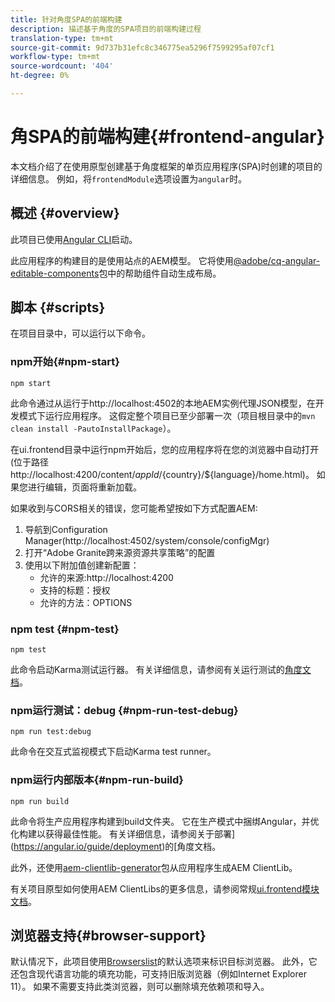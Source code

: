```yaml
---
title: 针对角度SPA的前端构建
description: 描述基于角度的SPA项目的前端构建过程
translation-type: tm+mt
source-git-commit: 9d737b31efc8c346775ea5296f7599295af07cf1
workflow-type: tm+mt
source-wordcount: '404'
ht-degree: 0%

---
```



# 角SPA的前端构建{#frontend-angular}

本文档介绍了在使用原型创建基于角度框架的单页应用程序(SPA)时创建的项目的详细信息。 例如，将`frontendModule`选项设置为`angular`时。

## 概述 {#overview}

此项目已使用[Angular CLI](https://github.com/angular/angular-cli)启动。

此应用程序的构建目的是使用站点的AEM模型。 它将使用[@adobe/cq-angular-editable-components](https://www.npmjs.com/package/@adobe/cq-angular-editable-components)包中的帮助组件自动生成布局。

## 脚本 {#scripts}

在项目目录中，可以运行以下命令。

### npm开始{#npm-start}

```
npm start
```

此命令通过从运行于http://localhost:4502的本地AEM实例代理JSON模型，在开发模式下运行应用程序。 这假定整个项目已至少部署一次（项目根目录中的`mvn clean install -PautoInstallPackage`）。

在ui.frontend目录中运行npm开始后，您的应用程序将在您的浏览器中自动打开(位于路径http://localhost:4200/content/${appId}/${country}/${language}/home.html)。 如果您进行编辑，页面将重新加载。

如果收到与CORS相关的错误，您可能希望按如下方式配置AEM:

1. 导航到Configuration Manager(http://localhost:4502/system/console/configMgr)
1. 打开“Adobe Granite跨来源资源共享策略”的配置
1. 使用以下附加值创建新配置：
   * 允许的来源:http://localhost:4200
   * 支持的标题：授权
   * 允许的方法：OPTIONS

### npm test {#npm-test}

```shell
npm test
```

此命令启动Karma测试运行器。 有关详细信息，请参阅有关运行测试的[角度文档](https://angular.io/guide/testing)。

### npm运行测试：debug {#npm-run-test-debug}

```shell
npm run test:debug
```

此命令在交互式监视模式下启动Karma test runner。

### npm运行内部版本{#npm-run-build}

```shell
npm run build
```

此命令将生产应用程序构建到build文件夹。 它在生产模式中捆绑Angular，并优化构建以获得最佳性能。 有关详细信息，请参阅关于部署](https://angular.io/guide/deployment)的[角度文档。

此外，还使用[aem-clientlib-generator](https://github.com/wcm-io-frontend/aem-clientlib-generator)包从应用程序生成AEM ClientLib。

有关项目原型如何使用AEM ClientLibs的更多信息，请参阅常规[ui.frontend模块文档](uifrontend.md#clientlibs)。

## 浏览器支持{#browser-support}

默认情况下，此项目使用[Browserslist](https://github.com/browserslist/browserslist)的默认选项来标识目标浏览器。 此外，它还包含现代语言功能的填充功能，可支持旧版浏览器（例如Internet Explorer 11）。 如果不需要支持此类浏览器，则可以删除填充依赖项和导入。
